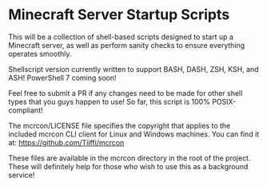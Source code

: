 # Minecraft Server Startup Scripts

This will be a collection of shell-based scripts designed to start up a Minecraft server, as well as perform sanity checks to ensure everything operates smoothly.

Shellscript version currently written to support BASH, DASH, ZSH, KSH, and ASH! PowerShell 7 coming soon!

Feel free to submit a PR if any changes need to be made for other shell types that you guys happen to use! So far, this script is 100% POSIX-compliant!

The mcrcon/LICENSE file specifies the copyright that applies to the included mcrcon CLI client for Linux and Windows machines. You can find it at: https://github.com/Tiiffi/mcrcon

These files are available in the mcrcon directory in the root of the project. These will definitely help for those who wish to use this as a background service!

